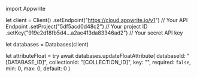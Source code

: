 import Appwrite

let client = Client()
    .setEndpoint("https://cloud.appwrite.io/v1") // Your API Endpoint
    .setProject("5df5acd0d48c2") // Your project ID
    .setKey("919c2d18fb5d4...a2ae413da83346ad2") // Your secret API key

let databases = Databases(client)

let attributeFloat = try await databases.updateFloatAttribute(
    databaseId: "[DATABASE_ID]",
    collectionId: "[COLLECTION_ID]",
    key: "",
    required: `false`,
    min: 0,
    max: 0,
    default: 0
)

